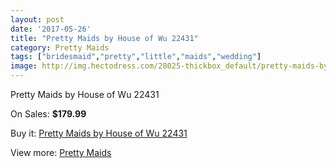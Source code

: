 ```yaml
---
layout: post
date: '2017-05-26'
title: "Pretty Maids by House of Wu 22431"
category: Pretty Maids
tags: ["bridesmaid","pretty","little","maids","wedding"]
image: http://img.hectodress.com/28025-thickbox_default/pretty-maids-by-house-of-wu-22431.jpg
---
```

Pretty Maids by House of Wu 22431

On Sales: **$179.99**
<a href="https://www.hectodress.com/pretty-maids/13066-pretty-maids-by-house-of-wu-22431.html"><amp-img layout="responsive" width="600" height="600" src="//img.hectodress.com/28025-thickbox_default/pretty-maids-by-house-of-wu-22431.jpg" alt="Pretty Maids by House of Wu 22431 0" /></a>
<a href="https://www.hectodress.com/pretty-maids/13066-pretty-maids-by-house-of-wu-22431.html"><amp-img layout="responsive" width="600" height="600" src="//img.hectodress.com/28026-thickbox_default/pretty-maids-by-house-of-wu-22431.jpg" alt="Pretty Maids by House of Wu 22431 1" /></a>

Buy it: [Pretty Maids by House of Wu 22431](https://www.hectodress.com/pretty-maids/13066-pretty-maids-by-house-of-wu-22431.html "Pretty Maids by House of Wu 22431")

View more: [Pretty Maids](https://www.hectodress.com/200-pretty-maids "Pretty Maids")